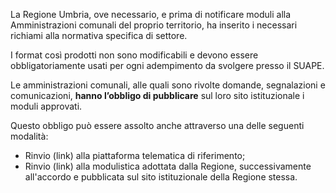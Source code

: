 La Regione Umbria, ove necessario, e prima di notificare moduli alla Amministrazioni comunali del proprio territorio, ha inserito i necessari richiami alla normativa specifica di settore.

I format così prodotti non sono modificabili e devono essere obbligatoriamente usati per ogni adempimento da svolgere presso il SUAPE.

Le amministrazioni comunali, alle quali sono rivolte domande, segnalazioni e comunicazioni, **hanno l’obbligo di pubblicare** sul loro sito istituzionale i moduli approvati.

Questo obbligo può essere assolto anche attraverso una delle seguenti modalità:
- Rinvio (link) alla piattaforma telematica di riferimento;
- Rinvio (link) alla modulistica adottata dalla Regione, successivamente all'accordo e pubblicata sul sito istituzionale della Regione stessa.
